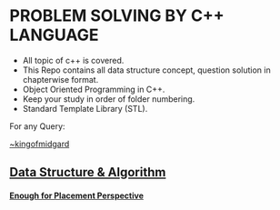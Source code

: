 <h1>PROBLEM SOLVING BY C++ LANGUAGE</h1>
<ul>
  <li>All topic of c++ is covered.</li>
  <li>This Repo contains all data structure concept, question solution in chapterwise format.</li>
  <li>Object Oriented Programming in C++.</li>
  <li>Keep your study in order of folder numbering.</li>
  <li>Standard Template Library (STL).</li>
</ul>
<level for id="contact">For any Query:</level>
<a href="https://www.instagram.com/king_of_midgard_/" id="contact">

~kingofmidgard<br>
<h2>Data Structure & Algorithm</h2>
<h4>Enough for Placement Perspective</h4>

